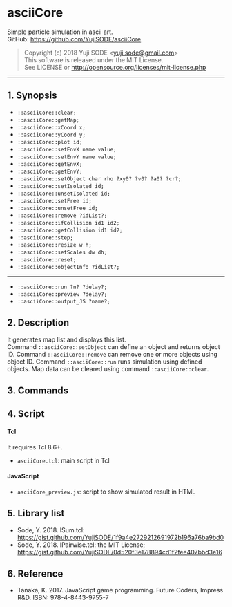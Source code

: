 # asciiCore
Simple particle simulation in ascii art.  
GitHub: https://github.com/YujiSODE/asciiCore  
>Copyright (c) 2018 Yuji SODE \<yuji.sode@gmail.com\>  
>This software is released under the MIT License.  
>See LICENSE or http://opensource.org/licenses/mit-license.php
______
## 1. Synopsis
- `::asciiCore::clear;`
- `::asciiCore::getMap;`
- `::asciiCore::xCoord x;`
- `::asciiCore::yCoord y;`
- `::asciiCore::plot id;`
- `::asciiCore::setEnvX name value;`
- `::asciiCore::setEnvY name value;`
- `::asciiCore::getEnvX;`
- `::asciiCore::getEnvY;`
- `::asciiCore::setObject char rho ?xy0? ?v0? ?a0? ?cr?;`
- `::asciiCore::setIsolated id;`
- `::asciiCore::unsetIsolated id;`
- `::asciiCore::setFree id;`
- `::asciiCore::unsetFree id;`
- `::asciiCore::remove ?idList?;`
- `::asciiCore::ifCollision id1 id2;`
- `::asciiCore::getCollision id1 id2;`
- `::asciiCore::step;`
- `::asciiCore::resize w h;`
- `::asciiCore::setScales dw dh;`
- `::asciiCore::reset;`
- `::asciiCore::objectInfo ?idList?;`
______
- `::asciiCore::run ?n? ?delay?;`
- `::asciiCore::preview ?delay?;`
- `::asciiCore::output_JS ?name?;`

## 2. Description
It generates map list and displays this list.  
Command `::asciiCore::setObject` can define an object and returns object ID. Command `::asciiCore::remove` can remove one or more objects using object ID. Command `::asciiCore::run` runs simulation using defined objects. Map data can be cleared using command `::asciiCore::clear`.

## 3. Commands

## 4. Script
#### Tcl
It requires Tcl 8.6+.  
- `asciiCore.tcl`: main script in Tcl
#### JavaScript
- `asciiCore_preview.js`: script to show simulated result in HTML

## 5. Library list
- Sode, Y. 2018. lSum.tcl: https://gist.github.com/YujiSODE/1f9a4e2729212691972b196a76ba9bd0
- Sode, Y. 2018. lPairwise.tcl: the MIT License; https://gist.github.com/YujiSODE/0d520f3e178894cd1f2fee407bbd3e16

## 6. Reference
- Tanaka, K. 2017. JavaScript game programming. Future Coders, Impress R&D. ISBN: 978-4-8443-9755-7
